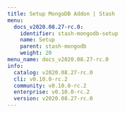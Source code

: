 ```yaml
---
title: Setup MongoDB Addon | Stash
menu:
  docs_v2020.08.27-rc.0:
    identifier: stash-mongodb-setup
    name: Setup
    parent: stash-mongodb
    weight: 20
menu_name: docs_v2020.08.27-rc.0
info:
  catalog: v2020.08.27-rc.0
  cli: v0.10.0-rc.2
  community: v0.10.0-rc.2
  enterprise: v0.10.0-rc.2
  version: v2020.08.27-rc.0
---
```


